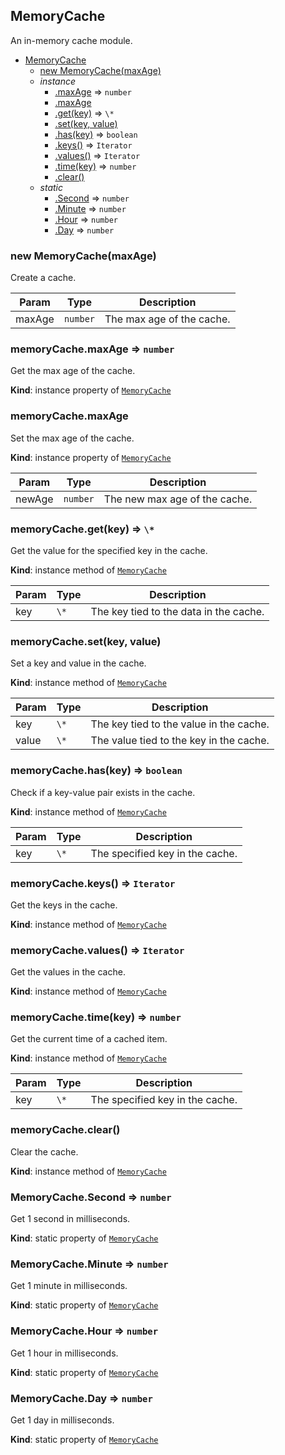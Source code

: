 <a name="MemoryCache"></a>

## MemoryCache

An in-memory cache module.

* [MemoryCache](#MemoryCache)
    * [new MemoryCache(maxAge)](#new_MemoryCache_new)
    * _instance_
        * [.maxAge](#MemoryCache+maxAge) ⇒ `number`
        * [.maxAge](#MemoryCache+maxAge)
        * [.get(key)](#MemoryCache+get) ⇒ `\*`
        * [.set(key, value)](#MemoryCache+set)
        * [.has(key)](#MemoryCache+has) ⇒ `boolean`
        * [.keys()](#MemoryCache+keys) ⇒ `Iterator`
        * [.values()](#MemoryCache+values) ⇒ `Iterator`
        * [.time(key)](#MemoryCache+time) ⇒ `number`
        * [.clear()](#MemoryCache+clear)
    * _static_
        * [.Second](#MemoryCache.Second) ⇒ `number`
        * [.Minute](#MemoryCache.Minute) ⇒ `number`
        * [.Hour](#MemoryCache.Hour) ⇒ `number`
        * [.Day](#MemoryCache.Day) ⇒ `number`

<a name="new_MemoryCache_new"></a>

### new MemoryCache(maxAge)

Create a cache.

| Param | Type | Description |
| --- | --- | --- |
| maxAge | `number` | The max age of the cache. |

<a name="MemoryCache+maxAge"></a>

### memoryCache.maxAge ⇒ `number`

Get the max age of the cache.

**Kind**: instance property of [`MemoryCache`](#MemoryCache)
<a name="MemoryCache+maxAge"></a>

### memoryCache.maxAge

Set the max age of the cache.

**Kind**: instance property of [`MemoryCache`](#MemoryCache)

| Param | Type | Description |
| --- | --- | --- |
| newAge | `number` | The new max age of the cache. |

<a name="MemoryCache+get"></a>

### memoryCache.get(key) ⇒ `\*`

Get the value for the specified key in the cache.

**Kind**: instance method of [`MemoryCache`](#MemoryCache)

| Param | Type | Description |
| --- | --- | --- |
| key | `\*` | The key tied to the data in the cache. |

<a name="MemoryCache+set"></a>

### memoryCache.set(key, value)

Set a key and value in the cache.

**Kind**: instance method of [`MemoryCache`](#MemoryCache)

| Param | Type | Description |
| --- | --- | --- |
| key | `\*` | The key tied to the value in the cache. |
| value | `\*` | The value tied to the key in the cache. |

<a name="MemoryCache+has"></a>

### memoryCache.has(key) ⇒ `boolean`

Check if a key-value pair exists in the cache.

**Kind**: instance method of [`MemoryCache`](#MemoryCache)

| Param | Type | Description |
| --- | --- | --- |
| key | `\*` | The specified key in the cache. |

<a name="MemoryCache+keys"></a>

### memoryCache.keys() ⇒ `Iterator`

Get the keys in the cache.

**Kind**: instance method of [`MemoryCache`](#MemoryCache)
<a name="MemoryCache+values"></a>

### memoryCache.values() ⇒ `Iterator`

Get the values in the cache.

**Kind**: instance method of [`MemoryCache`](#MemoryCache)
<a name="MemoryCache+time"></a>

### memoryCache.time(key) ⇒ `number`

Get the current time of a cached item.

**Kind**: instance method of [`MemoryCache`](#MemoryCache)

| Param | Type | Description |
| --- | --- | --- |
| key | `\*` | The specified key in the cache. |

<a name="MemoryCache+clear"></a>

### memoryCache.clear()

Clear the cache.

**Kind**: instance method of [`MemoryCache`](#MemoryCache)
<a name="MemoryCache.Second"></a>

### MemoryCache.Second ⇒ `number`

Get 1 second in milliseconds.

**Kind**: static property of [`MemoryCache`](#MemoryCache)
<a name="MemoryCache.Minute"></a>

### MemoryCache.Minute ⇒ `number`

Get 1 minute in milliseconds.

**Kind**: static property of [`MemoryCache`](#MemoryCache)
<a name="MemoryCache.Hour"></a>

### MemoryCache.Hour ⇒ `number`

Get 1 hour in milliseconds.

**Kind**: static property of [`MemoryCache`](#MemoryCache)
<a name="MemoryCache.Day"></a>

### MemoryCache.Day ⇒ `number`

Get 1 day in milliseconds.

**Kind**: static property of [`MemoryCache`](#MemoryCache)
